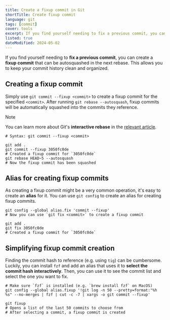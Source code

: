 ```yaml
---
title: Create a fixup commit in Git
shortTitle: Create fixup commit
language: git
tags: [commit]
cover: tools
excerpt: If you find yourself needing to fix a previous commit, you can create a fixup commit that can be autosquashed in the next rebase.
listed: true
dateModified: 2024-05-02
---
```


If you find yourself needing to **fix a previous commit**, you can create a **fixup commit** that can be autosquashed in the next rebase. This allows you to keep your commit history clean and organized.

## Creating a fixup commit

Simply use `git commit --fixup <commit>` to create a fixup commit for the specified `<commit>`. After running `git rebase --autosquash`, fixup commits will be automatically squashed into the commits they reference.

> [!NOTE]
>
> You can learn more about Git's **interactive rebase** in the [relevant article](/git/s/interactive-rebase).

```shell
# Syntax: git commit --fixup <commit>

git add .
git commit --fixup 3050fc0de
# Created a fixup commit for `3050fc0de`
git rebase HEAD~5 --autosquash
# Now the fixup commit has been squashed
```

## Alias for creating fixup commits

As creating a fixup commit might be a very common operation, it's easy to create an **alias** for it. You can use `git config` to create an alias for creating fixup commits.

```shell
git config --global alias.fix 'commit --fixup'
# Now you can use `git fix <commit>` to create a fixup commit

git add .
git fix 3050fc0de
# Created a fixup commit for `3050fc0de`
```

## Simplifying fixup commit creation

Finding the commit hash to reference (e.g. using `tig`) can be cumbersome. Luckily, you can install `fzf` and add an alias that uses it to **select the commit hash interactively**. Then, you can use it to see the commit list and select the one you want to fix.

```shell
# Make sure `fzf` is installed (e.g. `brew install fzf` on MacOS)
git config --global alias.fixup '!git log -n 50 --pretty=format:"%h %s" --no-merges | fzf | cut -c -7 | xargs -o git commit --fixup'

git fixup
# Opens a list of the last 50 commits to choose from
# After selecting a commit, a fixup commit is created
```
